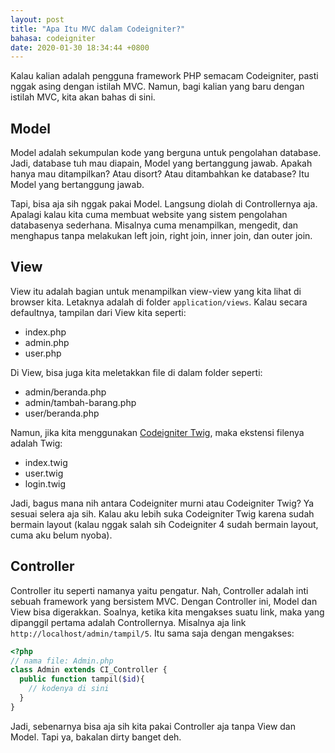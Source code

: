 ```yaml
---
layout: post
title: "Apa Itu MVC dalam Codeigniter?"
bahasa: codeigniter
date: 2020-01-30 18:34:44 +0800
---
```


Kalau kalian adalah pengguna framework PHP semacam Codeigniter, pasti nggak asing dengan istilah MVC. Namun, bagi kalian yang baru dengan istilah MVC, kita akan bahas di sini.

## Model

Model adalah sekumpulan kode yang berguna untuk pengolahan database. Jadi, database tuh mau diapain, Model yang bertanggung jawab. Apakah hanya mau ditampilkan? Atau disort? Atau ditambahkan ke database? Itu Model yang bertanggung jawab.

Tapi, bisa aja sih nggak pakai Model. Langsung diolah di Controllernya aja. Apalagi kalau kita cuma membuat website yang sistem pengolahan databasenya sederhana. Misalnya cuma menampilkan, mengedit, dan menghapus tanpa melakukan left join, right join, inner join, dan outer join.

## View

View itu adalah bagian untuk menampilkan view-view yang kita lihat di browser kita. Letaknya adalah di folder `application/views`. Kalau secara defaultnya, tampilan dari View kita seperti:

- index.php
- admin.php
- user.php

Di View, bisa juga kita meletakkan file di dalam folder seperti:

- admin/beranda.php
- admin/tambah-barang.php
- user/beranda.php

Namun, jika kita menggunakan [Codeigniter Twig](indahnya-twig-cara-mengkombinasikannya-dengan-codeigniter-0120.html), maka ekstensi filenya adalah Twig:

- index.twig
- user.twig
- login.twig

Jadi, bagus mana nih antara Codeigniter murni atau Codeigniter Twig? Ya sesuai selera aja sih. Kalau aku lebih suka Codeigniter Twig karena sudah bermain layout (kalau nggak salah sih Codeigniter 4 sudah bermain layout, cuma aku belum nyoba).

## Controller

Controller itu seperti namanya yaitu pengatur. Nah, Controller adalah inti sebuah framework yang bersistem MVC. Dengan Controller ini, Model dan View bisa digerakkan. Soalnya, ketika kita mengakses suatu link, maka yang dipanggil pertama adalah Controllernya. Misalnya aja link `http://localhost/admin/tampil/5`. Itu sama saja dengan mengakses:

```php
<?php
// nama file: Admin.php
class Admin extends CI_Controller {
  public function tampil($id){
    // kodenya di sini
  }
}
```

Jadi, sebenarnya bisa aja sih kita pakai Controller aja tanpa View dan Model. Tapi ya, bakalan dirty banget deh.